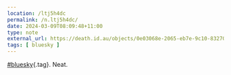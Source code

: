 ```yaml
---
location: /ltj5h4dc
permalink: /n.ltj5h4dc/
date: 2024-03-09T08:09:48+11:00
type: note
external_url: https://death.id.au/objects/0e03068e-2065-eb7e-9c10-832705079689
tags: [ bluesky ]
---
```


[#bluesky](/tag/bluesky){.tag}. Neat.

